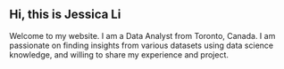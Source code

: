 ## Hi, this is Jessica Li

Welcome to my website. I am a Data Analyst from Toronto, Canada. 
I am passionate on finding insights from various datasets using data science knowledge, and willing to share my experience and project.
